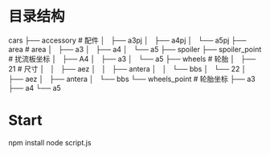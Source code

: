 # 目录结构
cars
├── accessory       # 配件
│   ├── a3pj
│   ├── a4pj
│   └── a5pj
├── area            # area
│   ├── a3
│   ├── a4
│   └── a5
├── spoiler
├── spoiler_point   # 扰流板坐标
│   ├── A4
│   ├── a3
│   └── a5
├── wheels          # 轮胎
│   ├── 21          # 尺寸
│   │   ├── aez
│   │   ├── antera
│   │   └── bbs
│   └── 22
│       ├── aez
│       ├── antera
│       └── bbs
└── wheels_point    # 轮胎坐标
    ├── a3
    ├── a4
    └── a5
# Start
npm install
node script.js
